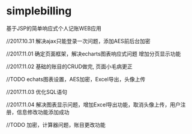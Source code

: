 # simplebilling
基于JSP的简单响应式个人记账WEB应用

//2017.10.31
解决ajax只能登录一次问题，添加AES前后台加密

//2017.11.01
确定页面框架，解决echarts图表响应式问题
增加分页显示功能

//2017.11.02
基础的账目的CRUD做完, 页面小毛病更正

//TODO echats图表设置，AES加密，Excel导出，头像上传

//2017.11.03
优化SQL语句

//2017.11.04
解决图表显示问题，增加Excel导出功能，取消头像上传，用户注册，信息修改功能添加成功

//TODO 加密，计算器问题，账目更改功能
